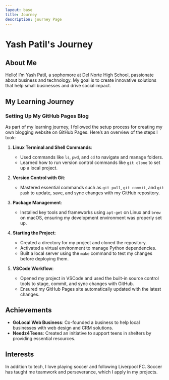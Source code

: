 ```yaml
---
layout: base
title: Journey
description: journey Page
---
```


# Yash Patil's Journey

## About Me
Hello! I’m Yash Patil, a sophomore at Del Norte High School, passionate about business and technology. My goal is to create innovative solutions that help small businesses and drive social impact.

## My Learning Journey

### Setting Up My GitHub Pages Blog

As part of my learning journey, I followed the setup process for creating my own blogging website on GitHub Pages. Here’s an overview of the steps I took:

1. **Linux Terminal and Shell Commands**:  
   - Used commands like `ls`, `pwd`, and `cd` to navigate and manage folders.
   - Learned how to run version control commands like `git clone` to set up a local project.

2. **Version Control with Git**:
   - Mastered essential commands such as `git pull`, `git commit`, and `git push` to update, save, and sync changes with my GitHub repository.

3. **Package Management**:
   - Installed key tools and frameworks using `apt-get` on Linux and `brew` on macOS, ensuring my development environment was properly set up.

4. **Starting the Project**:
   - Created a directory for my project and cloned the repository.
   - Activated a virtual environment to manage Python dependencies.
   - Built a local server using the `make` command to test my changes before deploying them.

5. **VSCode Workflow**:
   - Opened my project in VSCode and used the built-in source control tools to stage, commit, and sync changes with GitHub.
   - Ensured my GitHub Pages site automatically updated with the latest changes.

## Achievements
- **GoLocal Web Business**: Co-founded a business to help local businesses with web design and CRM solutions.
- **Needz4Teens**: Created an initiative to support teens in shelters by providing essential resources.

## Interests
In addition to tech, I love playing soccer and following Liverpool FC. Soccer has taught me teamwork and perseverance, which I apply in my projects.

